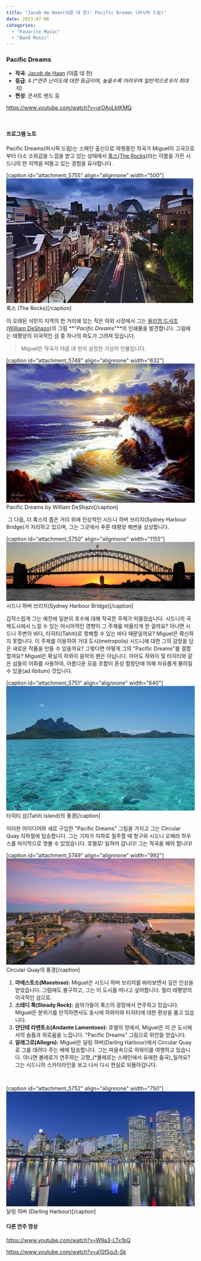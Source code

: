 ```yaml
---
title: "Jacob de Haan(야콥 데 한): Pacific Dreams (퍼시픽 드림)"
date: 2023-07-06
categories: 
  - "Favorite Music"
  - "Band Music"
---
```


### **Pacific Dreams**

- **작곡**: [Jacob de Haan](https://www.jacobdehaan.com/) (야콥 데 한)
- **등급**: 4 _(\*연주 난이도에 대한 등급이며, 높을수록 어려우며 일반적으로 6이 최대치)_
- **편성**: 콘서트 밴드 등

https://www.youtube.com/watch?v=urOAoLktKMQ

 

#### **프로그램 노트**

Pacific Dreams(퍼시픽 드림)는 스페인 출신으로 여행중인 작곡가 Miguel이 고국으로부터 다소 소외감을 느낌을 받고 있는 상태에서 [록스(The Rocks)](https://www.therocks.com/our-story)라는 이름을 가진 시드니의 한 지역을 떠돌고 있는 경험을 묘사합니다.

\[caption id="attachment\_5755" align="alignnone" width="500"\] ![](/assets/img/wp-content/uploads/2023/07/View-of-the-Rocks-District-from-George-Street-Sydney-New-South-Wales-Australia_186130760-2.jpg) 록스 (The Rocks)\[/caption\]

이 오래된 식민지 지역의 한 거리에 있는 작은 야외 시장에서 그는 [윌리엄 드샤조(William DeShazo)](https://www.wyland.com/product-category/featured-artists/william-deshazo/)의 그림 **"_Pacific Dreams_"**의 인쇄물을 발견합니다. 그림에는 태평양의 이국적인 섬 중 하나의 파도가 그려져 있습니다.

> Miguel은 작곡가 야콥 데 한이 설정한 가상의 인물입니다.

\[caption id="attachment\_5748" align="alignnone" width="632"\] ![](/assets/img/wp-content/uploads/2023/07/William_DeShazo_Pacific_Dreams__California.jpg) Pacific Dreams by William DeShazo\[/caption\]

 그 다음, 더 록스의 좁은 거리 위에 인상적인 시드니 하버 브리지(Sydney Harbour Bridge)가 자리하고 있으며, 그는 그곳에서 푸른 태평양 해변을 상상합니다.

\[caption id="attachment\_5750" align="alignnone" width="1155"\] ![](/assets/img/wp-content/uploads/2023/07/shb-hero-1155x360-1.jpg) 시드니 하버 브리지(Sydney Harbour Bridge)\[/caption\]

갑작스럽게 그는 예전에 일본의 호수에 대해 작곡한 주제가 떠올랐습니다. 시드니의 국제도시에서 느낄 수 있는 아시아적인 영향이 그 주제를 떠올리게 한 걸까요? 아니면 시드니 주변의 바다, 타히티(Tahiti)로 항해할 수 있는 바다 때문일까요? Miguel은 확신하지 못합니다. 이 주제를 이용하여 거대 도시(metropolis) 시드니에 대한 그의 감정을 담은 새로운 작품을 만들 수 있을까요? 그렇다면 어떻게 그의 "Pacific Dreams"를 결합할까요? Miguel은 확실히 하와이 음악의 팬은 아닙니다. 아마도 하와이 및 타히티와 같은 섬들의 어휘를 사용하여, 아름다운 모음 조합이 혼성 합창단에 의해 자유롭게 불려질 수 있을(ad libitum) 것입니다.

\[caption id="attachment\_5751" align="alignnone" width="640"\] ![](/assets/img/wp-content/uploads/2023/07/Bora_Bora.Alquiler_de_Coches.jpg) 타히티 섬(Tahiti Island)의 풍경\[/caption\]

이러한 아이디어와 새로 구입한 "Pacific Dreams" 그림을 가지고 그는 Circular Quay 지하철에 탑승합니다. 그는 기차가 지하로 질주할 때 항구와 시드니 오페라 하우스를 마지막으로 엿볼 수 있었습니다. 호텔로! 일하러 갑니다! 그는 작곡을 해야 합니다!

\[caption id="attachment\_5749" align="alignnone" width="992"\] ![](/assets/img/wp-content/uploads/2023/07/164088-Sun-rising-over-Sydney-Harbour-and-Circular-Quay-Sydney-DNSW-sml.jpg) Circular Quay의 풍경\[/caption\]

1. **마에스토소(Maestoso):** Miguel은 시드니 하버 브리지를 바라보면서 깊은 인상을 받았습니다. 그럼에도 불구하고, 그는 이 도시를 떠나고 싶어합니다. 멀리 태평양의 이국적인 섬으로.
2. **스테디 록(Steady Rock):** 음악가들이 록스의 광장에서 연주하고 있습니다. Miguel은 분위기를 만끽하면서도 동시에 하와이와 타히티에 대한 환상을 품고 있습니다.
3. **안단테 라멘토소(Andante Lamentoso):** 호텔의 방에서, Miguel은 이 큰 도시에서의 슬픔과 외로움을 느낍니다. "Pacific Dreams" 그림으로 위안을 얻습니다.
4. **알레그로(Allegro):** Miguel은 달링 하버(Darling Harbour)에서 Circular Quay로 그를 데려다 주는 배에 탑승합니다. 그는 마음속으로 하와이를 여행하고 있습니다. 아니면 볼레로가 연주하는 고향_(\*볼레로는 스페인에서 유래한 춤곡)_일까요? 그는 시드니의 스카이라인을 보고 나서 다시 현실로 되돌아갑니다.

 

\[caption id="attachment\_5752" align="alignnone" width="750"\] ![](/assets/img/wp-content/uploads/2023/07/darling-harbour-scenic.jpg) 달링 하버 (Darling Harbour)\[/caption\]

#### **다른 연주 영상**

https://www.youtube.com/watch?v=W9a3-LTx1bQ

https://www.youtube.com/watch?v=a1SfSgJt-Sk
